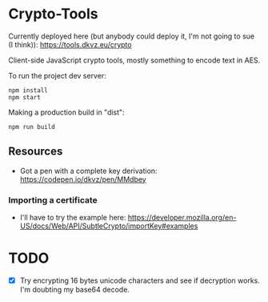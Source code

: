 # Crypto-Tools
Currently deployed here (but anybody could deploy it, I'm not going to sue (I think)): https://tools.dkvz.eu/crypto

Client-side JavaScript crypto tools, mostly something to encode text in AES.

To run the project dev server:
```
npm install
npm start
```

Making a production build in "dist":
```
npm run build
```

## Resources
- Got a pen with a complete key derivation: https://codepen.io/dkvz/pen/MMdbey

### Importing a certificate
- I'll have to try the example here: https://developer.mozilla.org/en-US/docs/Web/API/SubtleCrypto/importKey#examples

# TODO
- [x] Try encrypting 16 bytes unicode characters and see if decryption works. I'm doubting my base64 decode.
